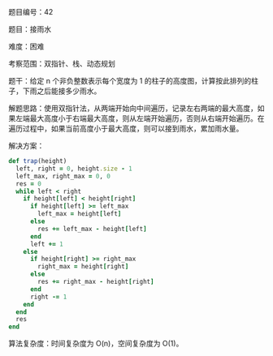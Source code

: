 题目编号：42

题目：接雨水

难度：困难

考察范围：双指针、栈、动态规划

题干：给定 n 个非负整数表示每个宽度为 1 的柱子的高度图，计算按此排列的柱子，下雨之后能接多少雨水。

解题思路：使用双指针法，从两端开始向中间遍历，记录左右两端的最大高度，如果左端最大高度小于右端最大高度，则从左端开始遍历，否则从右端开始遍历。在遍历过程中，如果当前高度小于最大高度，则可以接到雨水，累加雨水量。

解决方案：

```ruby
def trap(height)
  left, right = 0, height.size - 1
  left_max, right_max = 0, 0
  res = 0
  while left < right
    if height[left] < height[right]
      if height[left] >= left_max
        left_max = height[left]
      else
        res += left_max - height[left]
      end
      left += 1
    else
      if height[right] >= right_max
        right_max = height[right]
      else
        res += right_max - height[right]
      end
      right -= 1
    end
  end
  res
end
```

算法复杂度：时间复杂度为 O(n)，空间复杂度为 O(1)。